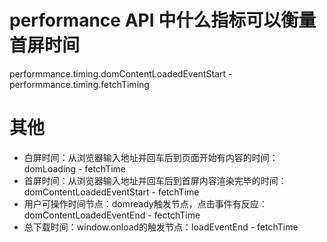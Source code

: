 # performance API 中什么指标可以衡量首屏时间
performmance.timing.domContentLoadedEventStart - performmance.timing.fetchTiming



# 其他
- 白屏时间：从浏览器输入地址并回车后到页面开始有内容的时间：domLoading - fetchTime
- 首屏时间：从浏览器输入地址并回车后到首屏内容渲染完毕的时间：domContentLoadedEventStart - fetchTime
- 用户可操作时间节点：domready触发节点，点击事件有反应：domContentLoadedEventEnd - fectchTime
- 总下载时间：window.onload的触发节点：loadEventEnd - fetchTime


